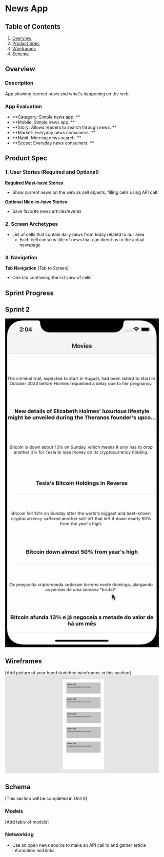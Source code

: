 # News App

## Table of Contents
1. [Overview](#Overview)
1. [Product Spec](#Product-Spec)
1. [Wireframes](#Wireframes)
2. [Schema](#Schema)

## Overview
### Description
App showing current news and what's happening on the web.

### App Evaluation
- **Category: Simple news app. **
- **Mobile: Simple news app. **
- **Story: Allows readers to search through news. ** 
- **Market: Everyday news consumers. **
- **Habit: Morning news search. **
- **Scope: Everyday news consumers. **

## Product Spec

### 1. User Stories (Required and Optional)

**Required Must-have Stories**

* Show current news on the web as cell objects, filling cells using API call


**Optional Nice-to-have Stories**

* Save favorite news articles/events


### 2. Screen Archetypes

* List of cells that contain daily news from today related to our area
   * Each cell contains title of news that can direct us to the actual newspage 


### 3. Navigation

**Tab Navigation** (Tab to Screen)

* One tab containing the list view of cells

## Sprint Progress

## Sprint 2
<img src="walkthrough1.gif" width=600>



## Wireframes
[Add picture of your hand sketched wireframes in this section]
<img src="figma.PNG" width=600>


## Schema 
[This section will be completed in Unit 9]
### Models
[Add table of models]
### Networking
- Use an open news source to make an API call to and gather article information and links.
